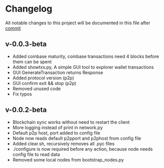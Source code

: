 # Changelog
All notable changes to this project will be documented in this file after [commit](https://github.com/silme-project/silme/commit/328ec6c7afc90809e3a3fc18b32a80e6e0a042e5)

## v-0.0.3-beta 

- Added coinbase maturity, coinbase transactions need 4 blocks before them can be spent 
- Added showtxs.py, A simple GUI tool to explorer wallet transactions
- GUI GenerateTransaction returns Response
- Added protocol version (p2p)
- GUI confirm exit && stop (p2p)
- Removed unused code
- Fix typos 

## v-0.0.2-beta

- Blockchain sync works without need to restart the client
- More logging instead of print in network.py 
- Default p2p host, port added to config file 
- Node now reads default p2pport and p2phost from config file 
- Added clear.sh, recursively removes all .pyc files
- ./configure is now required before any action, because node needs config file to read data 
- Removed some local nodes from bootstrap_nodes.py
